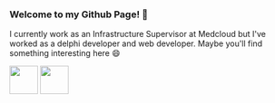 ### Welcome to my Github Page! 👋

I currently work as an Infrastructure Supervisor at Medcloud but 
I've worked as a delphi developer and web developer. Maybe you'll 
find something interesting here 😄

<div>
  <a href="https://www.linkedin.com/in/giusepe-budny-675111110" target="_blank"><img src="https://image.flaticon.com/icons/png/512/1384/1384889.png" height=50 width=50 target="_blank"></a>
  <a href = "https://www.instagram.com/giubudny"><img src="https://image.flaticon.com/icons/png/512/2111/2111463.png" width=50 height=50 target="_blank"></a>
</div>

<div>
  
 </div>

<!--
**gb18/gb18** is a ✨ _special_ ✨ repository because its `README.md` (this file) appears on your GitHub profile.

Here are some ideas to get you started:

- 🔭 I’m currently working on ...
- 🌱 I’m currently learning ...
- 👯 I’m looking to collaborate on ...
- 🤔 I’m looking for help with ...
- 💬 Ask me about ...
- 📫 How to reach me: ...
- 😄 Pronouns: ...
- ⚡ Fun fact: ...
-->
